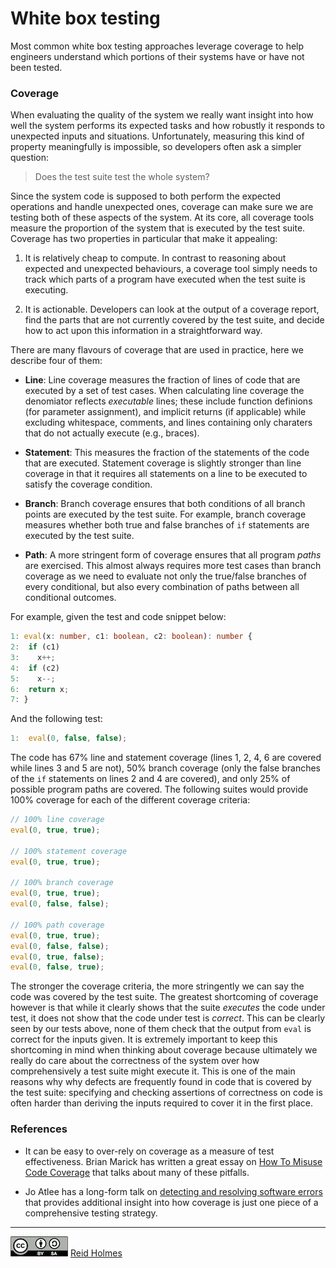 # White box testing

Most common white box testing approaches leverage coverage to help engineers understand which portions of their systems have or have not been tested.

### Coverage

When evaluating the quality of the system we really want insight into how well the system performs its expected tasks and how robustly it responds to unexpected inputs and situations. Unfortunately, measuring this kind of property meaningfully is impossible, so developers often ask a simpler question:

> Does the test suite test the whole system?

Since the system code is supposed to both perform the expected operations and handle unexpected ones, coverage can make sure we are testing both of these aspects of the system. At its core, all coverage tools measure the proportion of the system that is executed by the test suite. Coverage has two properties in particular that make it appealing:

1. It is relatively cheap to compute. In contrast to reasoning about expected and unexpected behaviours, a coverage tool simply needs to track which parts of a program have executed when the test suite is executing.

1. It is actionable. Developers can look at the output of a coverage report, find the parts that are not currently covered by the test suite, and decide how to act upon this information in a straightforward way.

There are many flavours of coverage that are used in practice, here we describe four of them:

* **Line**: Line coverage measures the fraction of lines of code that are executed by a set of test cases. When calculating line coverage the denomiator reflects _executable_ lines; these include function definions (for parameter assignment), and implicit returns (if applicable) while excluding whitespace, comments, and lines containing only charaters that do not actually execute (e.g., braces).

* **Statement**: This measures the fraction of the statements of the code that are executed. Statement coverage is slightly stronger than line coverage in that it requires all statements on a line to be executed to satisfy the coverage condition.

* **Branch**: Branch coverage ensures that both conditions of all branch points are executed by the test suite. For example, branch coverage measures whether both true and false branches of ```if``` statements are executed by the test suite. 

* **Path**: A more stringent form of coverage ensures that all program _paths_ are exercised. This almost always requires more test cases than branch coverage as we need to evaluate not only the true/false branches of every conditional, but also every combination of paths between all conditional outcomes.

For example, given the test and code snippet below:

```typescript
1: eval(x: number, c1: boolean, c2: boolean): number {
2:  if (c1)
3:    x++;
4:  if (c2) 
5:    x--;
6:  return x;
7: }
```

And the following test: 

```typescript
1:	eval(0, false, false);
```

The code has 67% line and statement coverage (lines 1, 2, 4, 6 are covered while lines 3 and 5 are not), 50% branch coverage (only the false branches of the ```if``` statements on lines 2 and 4 are covered), and only 25% of possible program paths are covered. The following suites would provide 100% coverage for each of the different coverage criteria:

```typescript
// 100% line coverage
eval(0, true, true);

// 100% statement coverage
eval(0, true, true);

// 100% branch coverage
eval(0, true, true);
eval(0, false, false);

// 100% path coverage
eval(0, true, true);
eval(0, false, false);
eval(0, true, false);
eval(0, false, true);
```

The stronger the coverage criteria, the more stringently we can say the code was covered by the test suite. The greatest shortcoming of coverage however is that while it clearly shows that the suite _executes_ the code under test, it does not show that the code under test is _correct_. This can be clearly seen by our tests above, none of them check that the output from ```eval``` is correct for the inputs given. It is extremely important to keep this shortcoming in mind when thinking about coverage because ultimately we really do care about the correctness of the system over how comprehensively a test suite might execute it. This is one of the main reasons why why defects are frequently found in code that is covered by the test suite: specifying and checking assertions of correctness on code is often harder than deriving the inputs required to cover it in the first place.


### References


* It can be easy to over-rely on coverage as a measure of test effectiveness. Brian Marick has written a great essay on [How To Misuse Code Coverage](http://www.exampler.com/testing-com/writings/coverage.pdf) that talks about many of these pitfalls.

* Jo Atlee has a long-form talk on [detecting and resolving software errors](
https://livestream.com/itmsstudio/events/6919492/videos/147823325?t=1485444595837) that provides additional insight into how coverage is just one piece of a comprehensive testing strategy.

---
[![](figures/CCSA.png "Creative Commons: Attribution-ShareAlike")](https://creativecommons.org/licenses/by-sa/3.0/) [Reid Holmes](https://www.cs.ubc.ca/~rtholmes/)
